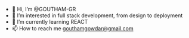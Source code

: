 - 👋 Hi, I’m @GOUTHAM-GR
- 👀 I’m interested in full stack development, from design to deployment 
- 🌱 I’m currently learning REACT
- 📫 How to reach me gouthamgowdar@gmail.com
<!---
GOUTHAM-GR/GOUTHAM-GR is a ✨ special ✨ repository because its `README.md` (this file) appears on your GitHub profile.
You can click the Preview link to take a look at your changes.
--->
